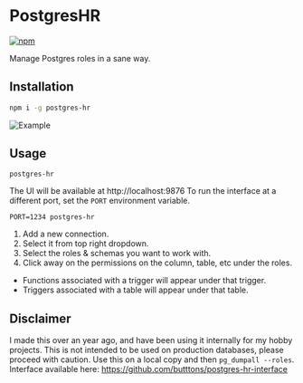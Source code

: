 # PostgresHR

[![npm](https://badgen.net/npm/v/postgres-hr)](https://www.npmjs.com/package/postgres-hr)

Manage Postgres roles in a sane way.

## Installation

```bash
npm i -g postgres-hr
```

![Example](https://i.imgur.com/bfDeBIP.png)

## Usage

```
postgres-hr
```

The UI will be available at http://localhost:9876
To run the interface at a different port, set the `PORT` environment variable.

```
PORT=1234 postgres-hr
```

1. Add a new connection.
2. Select it from top right dropdown.
3. Select the roles & schemas you want to work with.
4. Click away on the permissions on the column, table, etc under the roles.

-   Functions associated with a trigger will appear under that trigger.
-   Triggers associated with a table will appear under that table.

## Disclaimer

I made this over an year ago, and have been using it internally for my hobby projects. This is not intended to be used on production databases, please proceed with caution. Use this on a local copy and then `pg_dumpall --roles`.
Interface available here: https://github.com/butttons/postgres-hr-interface
